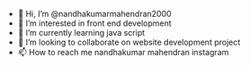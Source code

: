 - 👋 Hi, I’m @nandhakumarmahendran2000
- 👀 I’m interested in front end development 
- 🌱 I’m currently learning  java script 
- 💞️ I’m looking to collaborate on  website development project 
- 📫 How to reach me nandhakumar mahendran instagram

<!---
nandhakumarmahendran2000/nandhakumarmahendran2000 is a ✨ special ✨ repository because its `README.md` (this file) appears on your GitHub profile.
You can click the Preview link to take a look at your changes.
--->
